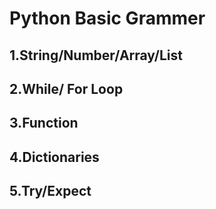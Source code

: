 # Python Basic Grammer

## 1.String/Number/Array/List
## 2.While/ For Loop
## 3.Function
## 4.Dictionaries
## 5.Try/Expect